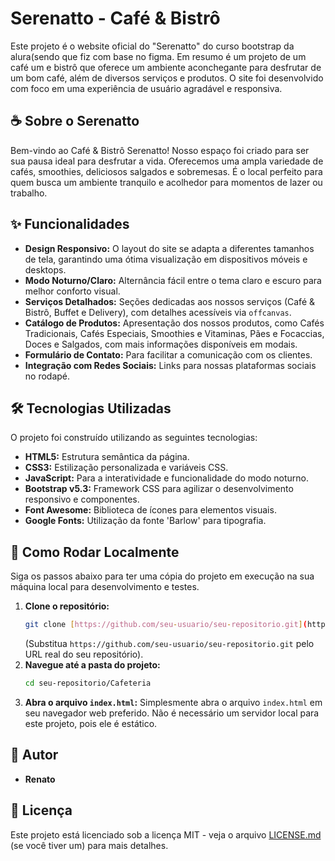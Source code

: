 # Serenatto - Café & Bistrô

Este projeto é o website oficial do "Serenatto" do curso bootstrap da alura(sendo que fiz com base no figma. Em resumo é um projeto de um café um e bistrô que oferece um ambiente aconchegante para desfrutar de um bom café, além de diversos serviços e produtos. O site foi desenvolvido com foco em uma experiência de usuário agradável e responsiva.

## ☕ Sobre o Serenatto

Bem-vindo ao Café & Bistrô Serenatto! Nosso espaço foi criado para ser sua pausa ideal para desfrutar a vida. Oferecemos uma ampla variedade de cafés, smoothies, deliciosos salgados e sobremesas. É o local perfeito para quem busca um ambiente tranquilo e acolhedor para momentos de lazer ou trabalho.

## ✨ Funcionalidades

* **Design Responsivo:** O layout do site se adapta a diferentes tamanhos de tela, garantindo uma ótima visualização em dispositivos móveis e desktops.
* **Modo Noturno/Claro:** Alternância fácil entre o tema claro e escuro para melhor conforto visual.
* **Serviços Detalhados:** Seções dedicadas aos nossos serviços (Café & Bistrô, Buffet e Delivery), com detalhes acessíveis via `offcanvas`.
* **Catálogo de Produtos:** Apresentação dos nossos produtos, como Cafés Tradicionais, Cafés Especiais, Smoothies e Vitaminas, Pães e Focaccias, Doces e Salgados, com mais informações disponíveis em modais.
* **Formulário de Contato:** Para facilitar a comunicação com os clientes.
* **Integração com Redes Sociais:** Links para nossas plataformas sociais no rodapé.

## 🛠️ Tecnologias Utilizadas

O projeto foi construído utilizando as seguintes tecnologias:

* **HTML5:** Estrutura semântica da página.
* **CSS3:** Estilização personalizada e variáveis CSS.
* **JavaScript:** Para a interatividade e funcionalidade do modo noturno.
* **Bootstrap v5.3:** Framework CSS para agilizar o desenvolvimento responsivo e componentes.
* **Font Awesome:** Biblioteca de ícones para elementos visuais.
* **Google Fonts:** Utilização da fonte 'Barlow' para tipografia.

## 🚀 Como Rodar Localmente

Siga os passos abaixo para ter uma cópia do projeto em execução na sua máquina local para desenvolvimento e testes.

1.  **Clone o repositório:**
    ```bash
    git clone [https://github.com/seu-usuario/seu-repositorio.git](https://github.com/seu-usuario/seu-repositorio.git)
    ```
    (Substitua `https://github.com/seu-usuario/seu-repositorio.git` pelo URL real do seu repositório).
2.  **Navegue até a pasta do projeto:**
    ```bash
    cd seu-repositorio/Cafeteria
    ```
3.  **Abra o arquivo `index.html`:**
    Simplesmente abra o arquivo `index.html` em seu navegador web preferido. Não é necessário um servidor local para este projeto, pois ele é estático.

## 👤 Autor

* **Renato**

## 📜 Licença

Este projeto está licenciado sob a licença MIT - veja o arquivo [LICENSE.md](LICENSE.md) (se você tiver um) para mais detalhes.
